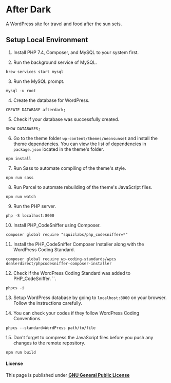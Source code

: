 After Dark
==========

A WordPress site for travel and food after the sun sets.

Setup Local Environment
-----------------------

1. Install PHP 7.4, Composer, and MySQL to your system first.

2. Run the background service of MySQL.

```
brew services start mysql
```

3. Run the MySQL prompt.

```
mysql -u root
```

4. Create the database for WordPress.

```
CREATE DATABASE afterdark;
```

5. Check if your database was successfully created.

```
SHOW DATABASES;
```

6. Go to the theme folder `wp-content/themes/neonsunset` and install the theme dependencies. You can view the list of dependencies in `package.json` located in the theme's folder.

```
npm install
```

7. Run Sass to automate compiling of the theme's style.

```
npm run sass
```

8. Run Parcel to automate rebuilding of the theme's JavaScript files.

```
npm run watch
```

9. Run the PHP server.

```
php -S localhost:8000
```

10. Install PHP_CodeSniffer using Composer.

```
composer global require "squizlabs/php_codesniffer=*"
```

11. Install the PHP_CodeSniffer Composer Installer along with the WordPress Coding Standard.

```
composer global require wp-coding-standards/wpcs dealerdirect/phpcodesniffer-composer-installer
```

12. Check if the WordPress Coding Standard was added to PHP_CodeSniffer. ``.

```
phpcs -i
```

13. Setup WordPress database by going to `localhost:8000` on your browser. Follow the instructions carefully.

14. You can check your codes if they follow WordPress Coding Conventions.

```
phpcs --standard=WordPress path/to/file
```

15. Don't forget to compress the JavaScript files before you push any changes to the remote repository.

```
npm run build
```

#### License
This page is published under [**GNU General Public License**](/LICENSE)
